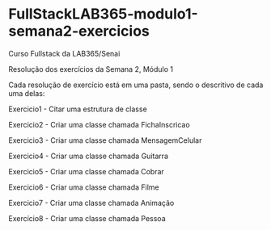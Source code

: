 # FullStackLAB365-modulo1-semana2-exercicios

Curso Fullstack da LAB365/Senai

Resolução dos exercícios da Semana 2, Módulo 1

Cada resolução de exercício está em uma pasta, sendo o descritivo de cada uma delas:

Exercicio1 - Citar uma estrutura de classe

Exercicio2 - Criar uma classe chamada FichaInscricao

Exercicio3 - Criar uma classe chamada MensagemCelular

Exercicio4 - Criar uma classe chamada Guitarra

Exercicio5 - Criar uma classe chamada Cobrar

Exercicio6 - Criar uma classe chamada Filme

Exercicio7 - Criar uma classe chamada Animação

Exercício8 - Criar uma classe chamada Pessoa
